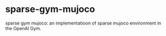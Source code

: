 # sparse-gym-mujoco
sparse gym mujoco: an implementatioon of sparse mujoco environment in the OpenAI Gym.
